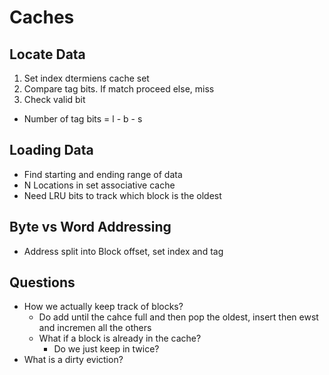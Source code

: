# Caches
## Locate Data
1. Set index dtermiens cache set
2. Compare tag bits. If match proceed else, miss
3. Check valid bit

* Number of tag bits = l - b - s

## Loading Data

* Find starting and ending range of data
* N Locations in set associative cache
* Need LRU bits to track which block is the oldest


## Byte vs Word Addressing
* Address split into Block offset, set index and tag


## Questions
* How we actually keep track of blocks?
    * Do add until the cahce full and then pop the oldest, insert then ewst and incremen all the others
    * What if a block is already in the cache?
        * Do we just keep in twice?
* What is a dirty eviction?

